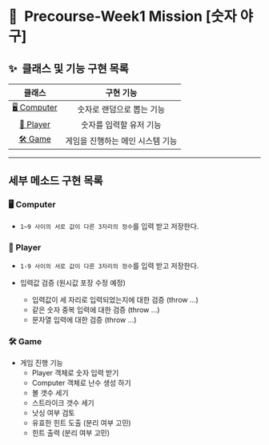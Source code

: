 # 📝&nbsp;&nbsp;Precourse-Week1 Mission **[숫자 야구]**

## ✨&nbsp;&nbsp;클래스 및 기능 구현 목록

|           클래스           |            구현 기능            |
| :-------------------------: | :------------------------------: |
| [🖥️ Computer](#-computer) |    숫자로 랜덤으로 뽑는 기능    |
|    [🧝 Player](#-player)    |     숫자를 입력할 유저 기능     |
|   [🛠️ Game](#-game)   | 게임을 진행하는 메인 시스템 기능 |

---

## 세부 메소드 구현 목록

### 🖥 Computer

- `1~9 사이의 서로 값이 다른 3자리의 정수`를 입력 받고 저장한다.

### 🧝 Player

- `1-9 사이의 서로 값이 다른 3자리의 정수`를 입력 받고 저장한다.
- 입력값 검증 (원시값 포장 수정 예정)
  
  - 입력값이 세 자리로 입력되었는지에 대한 검증 (throw ...)
  - 같은 숫자 중복 입력에 대한 검증 (throw ...)
  - 문자열 입력에 대한 검증 (throw ...)

### 🛠 Game

- 게임 진행 기능
  - Player 객체로 숫자 입력 받기
  - Computer 객체로 난수 생성 하기
  - 볼 갯수 세기
  - 스트라이크 갯수 세기
  - 낫싱 여부 검토
  - 유효한 힌트 도출 (분리 여부 고민)
  - 힌트 출력 (분리 여부 고민)

